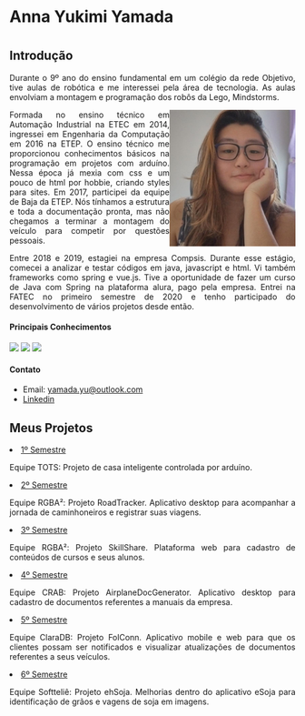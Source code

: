 <h1>Anna Yukimi Yamada<h1>

## Introdução
 
<p align="justify">Durante o 9º ano do ensino fundamental em um colégio da rede Objetivo, tive aulas de robótica e me interessei pela área de tecnologia. As aulas envolviam a montagem e programação dos robôs da Lego, Mindstorms.</p>

<img align="right" src="https://github.com/YamadaYuu/Portifolio/blob/main/Images/Anna.png"  height="240px">
<p align="justify">Formada no ensino técnico em Automação Industrial na ETEC em 2014, ingressei em Engenharia da Computação em 2016 na ETEP. O ensino técnico me proporcionou conhecimentos básicos na programação em projetos com arduíno. Nessa época já mexia com css e um pouco de html por hobbie, criando styles para sites. Em 2017, participei da equipe de Baja da ETEP. Nós tínhamos a estrutura e toda a documentação pronta, mas não chegamos a terminar a montagem do veículo para competir por questões pessoais.</p>

<p align="justify">Entre 2018 e 2019, estagiei na empresa Compsis. Durante esse estágio, comecei a analizar e testar códigos em java, javascript e html. Vi também frameworks como spring e vue.js. Tive a oportunidade de fazer um curso de Java com Spring na plataforma alura, pago pela empresa.  Entrei na FATEC no primeiro semestre de 2020 e tenho participado do desenvolvimento de vários projetos desde então.</p>

#### Principais Conhecimentos
<p><img src="https://img.shields.io/badge/3_anos-Java-2fe">
 <img src="https://img.shields.io/badge/3%20anos-HTML-2fe">
 <img src="https://img.shields.io/badge/6%20anos-CSS-2fe"></p>
 
#### Contato
- Email: yamada.yu@outlook.com
- <a href="https://www.linkedin.com/in/anna-yukimi-yamada-6ba23b149/">Linkedin</a>

## Meus Projetos
 
<li><a href="https://github.com/YamadaYuu/Portifolio/blob/main/Projetos/1%C2%BA%20Semestre.md">1º Semestre</a></li>
<p align="justify">Equipe TOTS: Projeto de casa inteligente controlada por arduíno.</p>
<li><a href="https://github.com/YamadaYuu/Portifolio/blob/main/Projetos/2%C2%BA%20Semestre.md">2º Semestre</a></li>
<p align="justify">Equipe RGBA²: Projeto RoadTracker. Aplicativo desktop para acompanhar a jornada de caminhoneiros e registrar suas viagens.</p>
<li><a href="https://github.com/YamadaYuu/Portifolio/blob/main/Projetos/3%C2%BA%20Semestre.md">3º Semestre</a></li>
<p align="justify">Equipe RGBA²: Projeto SkillShare. Plataforma web para cadastro de conteúdos de cursos e seus alunos.</p>
<li><a href="https://github.com/YamadaYuu/Portifolio/blob/main/Projetos/4%C2%BA%20Semestre.md">4º Semestre</a></li>
<p align="justify">Equipe CRAB: Projeto AirplaneDocGenerator. Aplicativo desktop para cadastro de documentos referentes a manuais da empresa.</p>
<li><a href="https://github.com/YamadaYuu/Portifolio/blob/main/Projetos/5%C2%BA%20Semestre.md">5º Semestre</a></li>
<p align="justify">Equipe ClaraDB: Projeto FolConn. Aplicativo mobile e web para que os clientes possam ser notificados e visualizar atualizações de documentos referentes a seus veículos.</p>
<li><a href="https://github.com/YamadaYuu/Portifolio/blob/main/Projetos/6%C2%BA%20Semestre.md">6º Semestre</a></li>
<p align="justify">Equipe Softteliê: Projeto ehSoja. Melhorias dentro do aplicativo eSoja para identificação de grãos e vagens de soja em imagens.</p>
